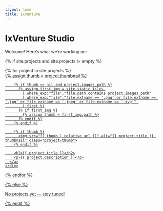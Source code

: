 ```yaml
---
layout: home
title: IxVenture
---
```


# IxVenture Studio

Welcome! Here’s what we’re working on:

{% if site.projects and site.projects != empty %}
<div class="projects-grid">
  {% for project in site.projects %}
    <div class="project-card">
      <a href="{{ project.url | relative_url }}">
        {% assign thumb = project.thumbnail %}

        {% if thumb == nil and project.images_path %}
          {% assign first_img = site.static_files 
            | where_exp:"file","file.path contains project.images_path" 
            | where_exp:"file","file.extname == '.png' or file.extname == '.jpg' or file.extname == '.jpeg' or file.extname == '.svg'" 
            | first %}
          {% if first_img %}
            {% assign thumb = first_img.path %}
          {% endif %}
        {% endif %}

        {% if thumb %}
          <img src="{{ thumb | relative_url }}" alt="{{ project.title }} thumbnail" class="project-thumb">
        {% endif %}

        <h2>{{ project.title }}</h2>
        <p>{{ project.description }}</p>
      </a>
    </div>
  {% endfor %}
</div>
{% else %}
<p>No projects yet — stay tuned!</p>
{% endif %}
